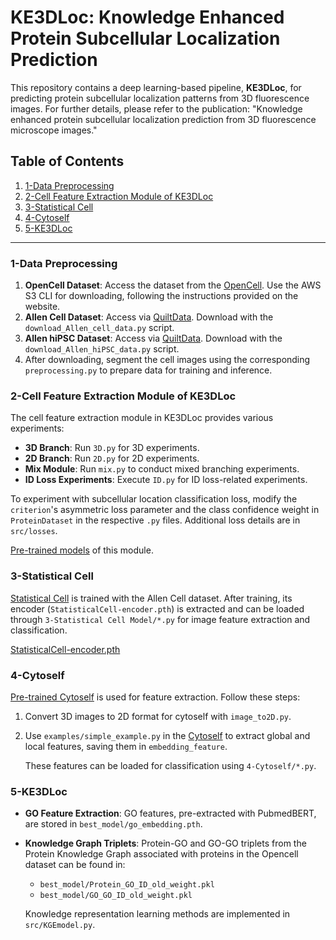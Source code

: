 # KE3DLoc: Knowledge Enhanced Protein Subcellular Localization Prediction

This repository contains a deep learning-based pipeline, **KE3DLoc**, for predicting protein subcellular localization patterns from 3D fluorescence images. For further details, please refer to the publication: "Knowledge enhanced protein subcellular localization prediction from 3D fluorescence microscope images."

## Table of Contents
1. [1-Data Preprocessing](#1-data-preprocessing)
2. [2-Cell Feature Extraction Module of KE3DLoc](#2-cell-feature-extraction-module-of-KE3DLoc)
3. [3-Statistical Cell](#3-statistical-cell)
4. [4-Cytoself](#4-cytoself)
5. [5-KE3DLoc](#5-ke3dloc)

---

### 1-Data Preprocessing
1. **OpenCell Dataset**: Access the dataset from the [OpenCell](https://opencell.czbiohub.org/download). Use the AWS S3 CLI for downloading, following the instructions provided on the website.
2. **Allen Cell Dataset**: Access via [QuiltData](https://open.quiltdata.com/b/allencell/packages/aics/pipeline_integrated_single_cell). Download with the `download_Allen_cell_data.py` script.
3. **Allen hiPSC Dataset**: Access via [QuiltData](https://open.quiltdata.com/b/allencell/packages/aics/hipsc_single_cell_image_dataset). Download with the `download_Allen_hiPSC_data.py` script.
4. After downloading, segment the cell images using the corresponding `preprocessing.py` to prepare data for training and inference.

### 2-Cell Feature Extraction Module of KE3DLoc
The cell feature extraction module in KE3DLoc provides various experiments:

- **3D Branch**: Run `3D.py` for 3D experiments.
- **2D Branch**: Run `2D.py` for 2D experiments.
- **Mix  Module**: Run `mix.py` to conduct mixed branching experiments.
- **ID Loss Experiments**: Execute `ID.py` for ID loss-related experiments.
  
To experiment with subcellular location classification loss, modify the `criterion`'s asymmetric loss parameter and the class confidence weight in `ProteinDataset` in the respective `.py` files. Additional loss details are in `src/losses`.

[Pre-trained models](https://drive.google.com/drive/folders/1VjyLdgvXGA1BLraKEmzRfpnj9ozrvAZG?usp=sharing) of this module.

### 3-Statistical Cell
[Statistical Cell](AllenCellModeling/pytorch_integrated_cell) is trained with the Allen Cell dataset. After training, its encoder (`StatisticalCell-encoder.pth`) is extracted and can be loaded through `3-Statistical Cell Model/*.py` for image feature extraction and classification.

[StatisticalCell-encoder.pth](https://drive.google.com/drive/folders/1TJTISOqxZlox2m3yQ9FsIXH0AM2HEVzL?usp=sharing)

### 4-Cytoself
[Pre-trained Cytoself](https://github.com/royerlab/cytoself/tree/cytoself-tensorflow) is used for feature extraction. Follow these steps:
1. Convert 3D images to 2D format for cytoself with `image_to2D.py`.
2. Use `examples/simple_example.py` in the [Cytoself](https://github.com/royerlab/cytoself/tree/cytoself-tensorflow) to extract global and local features, saving them in `embedding_feature`.

   These features can be loaded for classification using `4-Cytoself/*.py`.

### 5-KE3DLoc
- **GO Feature Extraction**: GO features, pre-extracted with PubmedBERT, are stored in `best_model/go_embedding.pth`.
- **Knowledge Graph Triplets**: Protein-GO and GO-GO triplets from the Protein Knowledge Graph associated with proteins in the Opencell dataset can be found in:
  - `best_model/Protein_GO_ID_old_weight.pkl`
  - `best_model/GO_GO_ID_old_weight.pkl`
  
   Knowledge representation learning methods are implemented in `src/KGEmodel.py`.

